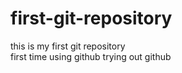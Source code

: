 # first-git-repository
this is my first git repository
<br>first time using github
trying out github 
